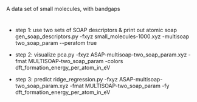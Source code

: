 A data set of small molecules, with bandgaps

#
* step 1: use two sets of SOAP descriptors & print out atomic soap
gen_soap_descriptors.py -fxyz small_molecules-1000.xyz -multisoap two_soap_param --peratom true

* step 2: visualize
pca.py -fxyz ASAP-multisoap-two_soap_param.xyz -fmat MULTISOAP-two_soap_param -colors dft_formation_energy_per_atom_in_eV

* step 3: predict
ridge_regression.py -fxyz ASAP-multisoap-two_soap_param.xyz -fmat MULTISOAP-two_soap_param -fy dft_formation_energy_per_atom_in_eV
